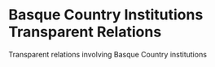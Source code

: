 # Basque Country Institutions Transparent Relations

Transparent relations involving Basque Country institutions
